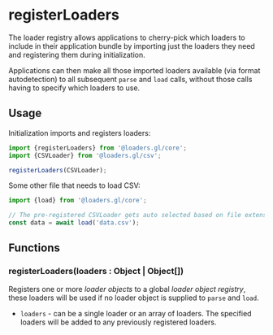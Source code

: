 # registerLoaders

The loader registry allows applications to cherry-pick which loaders to include in their application bundle by importing just the loaders they need and registering them during initialization.

Applications can then make all those imported loaders available (via format autodetection) to all subsequent `parse` and `load` calls, without those calls having to specify which loaders to use.

## Usage

Initialization imports and registers loaders:

```js
import {registerLoaders} from '@loaders.gl/core';
import {CSVLoader} from '@loaders.gl/csv';

registerLoaders(CSVLoader);
```

Some other file that needs to load CSV:

```js
import {load} from '@loaders.gl/core';

// The pre-registered CSVLoader gets auto selected based on file extension...
const data = await load('data.csv');
```

## Functions

### registerLoaders(loaders : Object | Object[])

Registers one or more _loader objects_ to a global _loader object registry_, these loaders will be used if no loader object is supplied to `parse` and `load`.

- `loaders` - can be a single loader or an array of loaders. The specified loaders will be added to any previously registered loaders.
